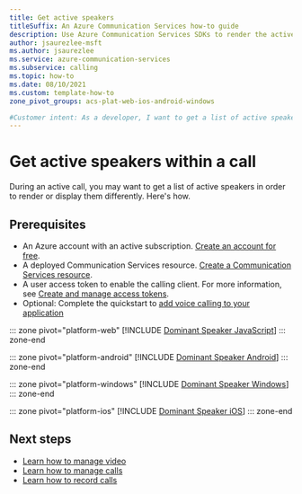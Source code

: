 ```yaml
---
title: Get active speakers
titleSuffix: An Azure Communication Services how-to guide
description: Use Azure Communication Services SDKs to render the active speakers in a call.
author: jsaurezlee-msft
ms.author: jsaurezlee
ms.service: azure-communication-services
ms.subservice: calling
ms.topic: how-to 
ms.date: 08/10/2021
ms.custom: template-how-to
zone_pivot_groups: acs-plat-web-ios-android-windows

#Customer intent: As a developer, I want to get a list of active speakers within a call.
---
```


# Get active speakers within a call


During an active call, you may want to get a list of active speakers in order to render or display them differently. Here's how.

## Prerequisites

- An Azure account with an active subscription. [Create an account for free](https://azure.microsoft.com/free/?WT.mc_id=A261C142F). 
- A deployed Communication Services resource. [Create a Communication Services resource](../../quickstarts/create-communication-resource.md).
- A user access token to enable the calling client. For more information, see [Create and manage access tokens](../../quickstarts/identity/access-tokens.md).
- Optional: Complete the quickstart to [add voice calling to your application](../../quickstarts/voice-video-calling/getting-started-with-calling.md)

::: zone pivot="platform-web"
[!INCLUDE [Dominant Speaker JavaScript](./includes/dominant-speaker/dominant-speaker-web.md)]
::: zone-end

::: zone pivot="platform-android"
[!INCLUDE [Dominant Speaker Android](./includes/dominant-speaker/dominant-speaker-android.md)]
::: zone-end

::: zone pivot="platform-windows"
[!INCLUDE [Dominant Speaker Windows](./includes/dominant-speaker/dominant-speaker-windows.md)]
::: zone-end

::: zone pivot="platform-ios"
[!INCLUDE [Dominant Speaker iOS](./includes/dominant-speaker/dominant-speaker-ios.md)]
::: zone-end

## Next steps
- [Learn how to manage video](./manage-video.md)
- [Learn how to manage calls](./manage-calls.md)
- [Learn how to record calls](./record-calls.md)
